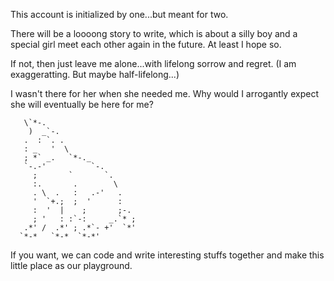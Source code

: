 This account is initialized by one...but meant for two. 

There will be a loooong story to write, which is about a silly boy and a special girl meet each other again in the future. At least I hope so.

If not, then just leave me alone...with lifelong sorrow and regret. (I am exaggeratting. But maybe half-lifelong...)

I wasn't there for her when she needed me. Why would I arrogantly expect she will eventually be here for me?

                              
       \`*-.                    
        )  _`-.                 
       .  : `. .                
       : _   '  \               
       ; *` _.   `*-._          
       `-.-'          `-.       
         ;       `       `.     
         :.       .        \    
         . \  .   :   .-'   .   
         '  `+.;  ;  '      :   
         :  '  |    ;       ;-. 
         ; '   : :`-:     _.`* ;
       .*' /  .*' ; .*`- +'  `*' 
      `*-*   `*-*  `*-*'
      
If you want, we can code and write interesting stuffs together and make this little place as our playground.

<!---
RHP-ZBC/RHP-ZBC is a ✨ special ✨ repository because its `README.md` (this file) appears on your GitHub profile.
You can click the Preview link to take a look at your changes.
--->
